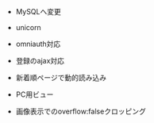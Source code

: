* MySQLへ変更
* unicorn

* omniauth対応
* 登録のajax対応
* 新着順ページで動的読み込み

* PC用ビュー
* 画像表示でのoverflow:falseクロッピング
